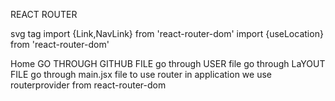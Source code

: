 REACT ROUTER


svg tag
import {Link,NavLink} from 'react-router-dom'
import {useLocation} from 'react-router-dom'
<Link to="/" className="hover:underline">
                                        Home
                                    </Link>
                                    <Link to="/about" className="hover:underline">
GO THROUGH GITHUB FILE
go through USER file
 go through LaYOUT FILE
 go through main.jsx file 
 to use router in application we use routerprovider from react-router-dom
 

                    